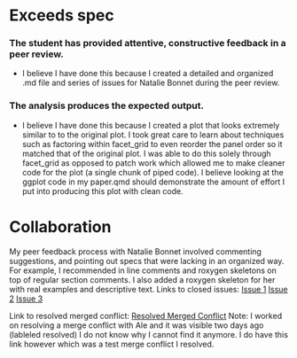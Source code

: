 
# Exceeds spec


### The student has provided attentive, constructive feedback in a peer review. 
- I believe I have done this because I created a detailed and organized .md file and series of issues for Natalie Bonnet during the peer review. 

### The analysis produces the expected output. 
- I believe I have done this because I created a plot that looks extremely similar to to the original plot. I took great care to learn about techniques such as factoring within facet_grid to even reorder the panel order so it matched that of the original plot. I was able to do this solely through facet_grid as opposed to patch work which allowed me to make cleaner code for the plot (a single chunk of piped code). I believe looking at the ggplot code in my paper.qmd should demonstrate the amount of effort I put into producing this plot with clean code. 

# Collaboration
My peer feedback process with Natalie Bonnet involved commenting suggestions, and pointing out specs that were lacking in an organized way. For example, I recommended in line comments and roxygen skeletons on top of regular section comments. I also added a roxygen skeleton for her with real examples and descriptive text. 
Links to closed issues: 
[Issue 1](https://github.com/NatBonnet/hurricane-hugo/issues/16)
[Issue 2](https://github.com/NatBonnet/hurricane-hugo/issues/17)
[Issue 3](https://github.com/NatBonnet/hurricane-hugo/issues/20)

Link to resolved merged conflict: 
[Resolved Merged Conflict](https://github.com/richardmonteslemus/eds214-day1-project/pull/2)
Note: I worked on resolving a merge conflict with Ale and it was visible two days ago (lableled resolved) I do not know why I cannot find it anymore. I do have this link however which was a test merge conflict I resolved.  

